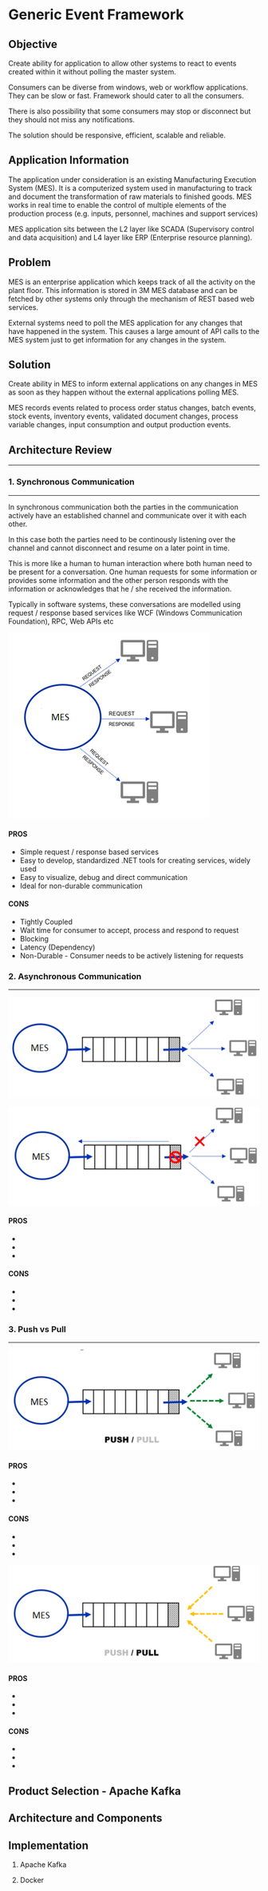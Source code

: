# Generic Event Framework

## __Objective__

Create ability for application to allow other systems to react to events created within it without polling the master system.  

Consumers can be diverse from windows, web or workflow applications. They can be slow or fast. Framework should cater to all the consumers.

There is also possibility that some consumers may stop or disconnect but they should not miss any notifications.

The solution should be responsive, efficient, scalable and reliable.

## __Application Information__

The application under consideration is an existing Manufacturing Execution System (MES). It is a computerized system used in manufacturing to track and document the transformation of raw materials to finished goods. MES works in real time to enable the control of multiple elements of the production process (e.g. inputs, personnel, machines and support services)

MES application sits between the L2 layer like SCADA (Supervisory control and data acquisition) and L4 layer like ERP (Enterprise resource planning).

## __Problem__

MES is an enterprise application which keeps track of all the activity on the plant floor. This information is stored in 3M MES database and can be fetched by other systems only through the mechanism of REST based web services.

External systems need to poll the MES application for any changes that have happened in the system. This causes a large amount of API calls to the MES system just to get information for any changes in the system.

## __Solution__

Create ability in MES to inform external applications on any changes in MES as soon as they happen without the external applications polling MES.

MES records events related to process order status changes, batch events, stock events, inventory events, validated document changes, process variable changes, input consumption and output production events. 

## __Architecture Review__
---


### 1. Synchronous Communication
---

In synchronous communication both the parties in the communication actively have an established channel and communicate over it with each other. 

In this case both the parties need to be continously listening over the channel and cannot disconnect and resume on a later point in time. 

This is more like a human to human interaction where both human need to be present for a conversation. One human requests for some information or provides some information and the other person responds with the information or acknowledges that he / she received the information.

Typically in software systems, these conversations are modelled using request / response based services like WCF (Windows Communication Foundation), RPC, Web APIs etc

![](src/images/SynchronousCommunication.png)

#### PROS

* Simple request / response based services
* Easy to develop, standardized .NET tools for creating services, widely used
* Easy to visualize, debug and direct communication
* Ideal for non-durable communication

#### CONS

* Tightly Coupled
* Wait time for consumer to accept, process and respond to request
* Blocking
* Latency (Dependency)
* Non-Durable - Consumer needs to be actively listening for requests

### 2. Asynchronous Communication
---


![](src/images/AsynchronousCommunication.png)

![](src/images/AsynchronousCommunication_Issue.png)

#### PROS

*
*
*

#### CONS

*
*
*

### 3. Push vs Pull
---

![](src/images/Push.png)

#### PROS

*
*
*

#### CONS

*
*
*

![](src/images/Pull.png)

#### PROS

*
*
*

#### CONS


*
*
*

## __Product Selection - Apache Kafka__

## __Architecture and Components__

## __Implementation__

1. Apache Kafka

2. Docker
